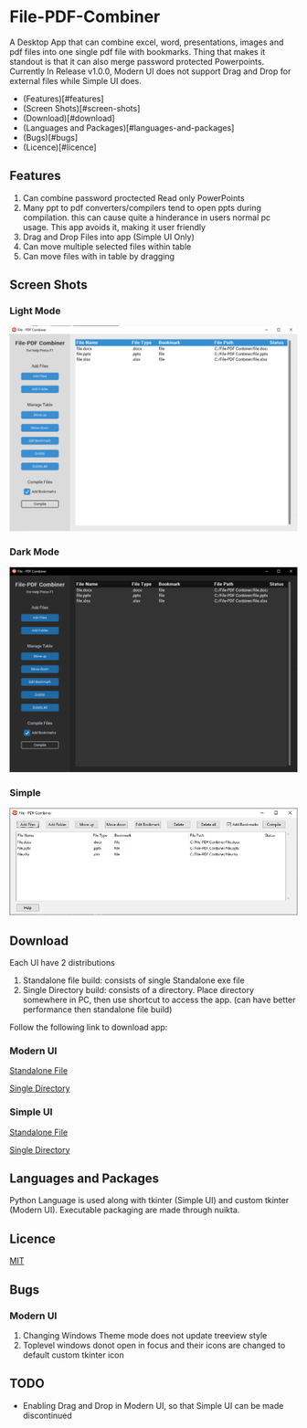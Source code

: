 # File-PDF-Combiner
A Desktop App that can combine excel, word, presentations, images and pdf files into one single pdf file with bookmarks. Thing that makes it standout is that it can also merge password protected Powerpoints. Currently In Release v1.0.0, Modern UI does not support Drag and Drop for external files while Simple UI does.
- (Features)[#features]
- (Screen Shots)[#screen-shots]
- (Download)[#download]
- (Languages and Packages)[#languages-and-packages] 
- (Bugs)[#bugs]
- (Licence)[#licence] 

## Features
1. Can combine password proctected Read only PowerPoints
2. Many ppt to pdf converters/compilers tend to open ppts during compilation. this can cause quite a hinderance in users normal pc usage. This app avoids it, making it user friendly 
3. Drag and Drop Files into app (Simple UI Only)
4. Can move multiple selected files within table
5. Can move files with in table by dragging

## Screen Shots
### Light Mode
![Light Mode ScreenShot](https://github.com/OM3R-Nazir/File-PDF-Combiner/blob/main/screenshots/light.png?raw=true)
### Dark Mode
![Dark Mode ScreenShot](https://github.com/OM3R-Nazir/File-PDF-Combiner/blob/main/screenshots/dark.png?raw=true)
### Simple
![Simple UI ScreenShot](https://github.com/OM3R-Nazir/File-PDF-Combiner/blob/main/screenshots/simple.png?raw=true)

## Download
Each UI have 2 distributions
1. Standalone file build: consists of single Standalone exe file
2. Single Directory build: consists of a directory. Place directory somewhere in PC, then use shortcut to access the app. (can have better performance then standalone file build)

Follow the following link to download app:
### Modern UI
[Standalone File](https://drive.google.com/file/d/1P7IhZrIKcxyK99tbJjjTfrIPjo7W-tvz/view?usp=share_link)

[Single Directory](https://drive.google.com/file/d/1r94SZR297Fs46VmmBQBlyT84ZQ7ziQOS/view?usp=share_link)
### Simple UI
[Standalone File](https://drive.google.com/file/d/1dq7Q1CAHapsnegXb5ZZiwN7yLDmvSr4P/view?usp=share_link)

[Single Directory](https://drive.google.com/file/d/1aIX5_UuUPHbfF5NETaTS5e8GBiKvWQXg/view?usp=share_link)

## Languages and Packages
Python Language is used along with tkinter (Simple UI) and custom tkinter (Modern UI). Executable packaging are made through nuikta.

## Licence
[MIT](https://choosealicense.com/licenses/mit/)

## Bugs
### Modern UI
1. Changing Windows Theme mode does not update treeview style
2. Toplevel windows donot open in focus and their icons are changed to default custom tkinter icon

## TODO
- Enabling Drag and Drop in Modern UI, so that Simple UI can be made discontinued

